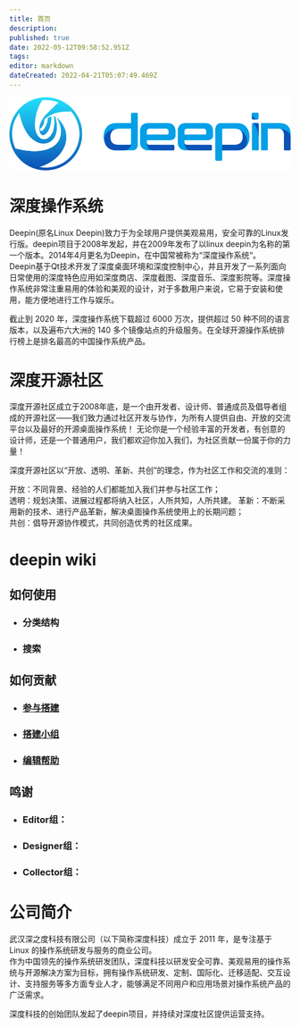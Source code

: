 ```yaml
---
title: 首页
description: 
published: true
date: 2022-05-12T09:58:52.951Z
tags: 
editor: markdown
dateCreated: 2022-04-21T05:07:49.469Z
---
```


![logo抠图1.png](/logo%E6%8A%A0%E5%9B%BE1.png)

# 深度操作系统

Deepin(原名Linux Deepin)致力于为全球用户提供美观易用，安全可靠的Linux发行版。deepin项目于2008年发起，并在2009年发布了以linux deepin为名称的第一个版本。2014年4月更名为Deepin，在中国常被称为“深度操作系统“。  
Deepin基于Qt技术开发了深度桌面环境和深度控制中心，并且开发了一系列面向日常使用的深度特色应用如深度商店、深度截图、深度音乐、深度影院等。深度操作系统非常注重易用的体验和美观的设计，对于多数用户来说，它易于安装和使用，能方便地进行工作与娱乐。

截止到 2020 年，深度操作系统下载超过 6000 万次，提供超过 50 种不同的语言版本，以及遍布六大洲的 140 多个镜像站点的升级服务。在全球开源操作系统排行榜上是排名最高的中国操作系统产品。

# 深度开源社区

深度开源社区成立于2008年底，是一个由开发者、设计师、普通成员及倡导者组成的开源社区——我们致力通过社区开发与协作，为所有人提供自由、开放的交流平台以及最好的开源桌面操作系统！ 无论你是一个经验丰富的开发者，有创意的设计师，还是一个普通用户，我们都欢迎你加入我们，为社区贡献一份属于你的力量！

深度开源社区以“开放、透明、革新、共创”的理念，作为社区工作和交流的准则：

开放：不同背景、经验的人们都能加入我们并参与社区工作；  
透明：规划决策、进展过程都将纳入社区，人所共知，人所共建。
革新：不断采用新的技术、进行产品革新，解决桌面操作系统使用上的长期问题；  
共创：倡导开源协作模式，共同创造优秀的社区成果。

# deepin wiki

## 如何使用

-   ### 分类结构
    
-   ### 搜索
    

## 如何贡献

-   ### [参与搭建](/zh/%E5%85%B3%E4%BA%8EDeepin/Deepin_Wiki/%E5%8F%82%E4%B8%8E%E6%90%AD%E5%BB%BA)
    
-   ### [搭建小组](/zh/%E5%85%B3%E4%BA%8EDeepin/Deepin_Wiki/%E6%90%AD%E5%BB%BA%E5%B0%8F%E7%BB%84)
    
-   ### [编辑帮助](/zh/%E5%85%B3%E4%BA%8EDeepin/Deepin_Wiki/%E7%BC%96%E8%BE%91%E5%B8%AE%E5%8A%A9)
    

## 鸣谢

-   ### Editor组：
    
-   ### Designer组：
    
-   ### Collector组：
    

# 公司简介

武汉深之度科技有限公司（以下简称深度科技）成立于 2011 年，是专注基于 Linux 的操作系统研发与服务的商业公司。  
作为中国领先的操作系统研发团队，深度科技以研发安全可靠、美观易用的操作系统与开源解决方案为目标，拥有操作系统研发、定制、国际化、迁移适配、交互设计、支持服务等多方面专业人才，能够满足不同用户和应用场景对操作系统产品的广泛需求。

深度科技的创始团队发起了deepin项目，并持续对深度社区提供运营支持。